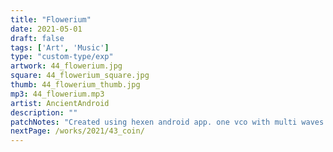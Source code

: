 ```yaml
---
title: "Flowerium"
date: 2021-05-01
draft: false
tags: ['Art', 'Music']
type: "custom-type/exp"
artwork: 44_flowerium.jpg
square: 44_flowerium_square.jpg
thumb: 44_flowerium_thumb.jpg
mp3: 44_flowerium.mp3
artist: AncientAndroid
description: ""
patchNotes: "Created using hexen android app. one vco with multi waves out to mixer. lfo modulating pw and another lfo mod the first lfo. another lfo modulating the vca of one wave."
nextPage: /works/2021/43_coin/
---
```


